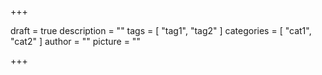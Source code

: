 +++

draft = true
description = ""
tags = [ "tag1", "tag2" ]
categories = [ "cat1", "cat2" ]
author = ""
picture = ""

+++
